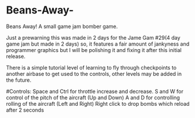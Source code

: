 # Beans-Away-
Beans Away! A small game jam bomber game.

Just a prewarning this was made in 2 days for the Jame Gam #29(4 day game jam but made in 2 days) so, it features a fair amount of jankyness and programmer graphics but I will be polishing it and fixing it after this initial release.

There is a simple tutorial level of learning to fly through checkpoints to another airbase to get used to the controls, other levels may be added in the future.

#Controls:
Space and Ctrl for throttle increase and decrease.
S and W for control of the pitch of the aircraft (Up and Down)
A and D for controlling rolling of the aircraft (Left and Right)
Right click to drop bombs which reload after 2 seconds
